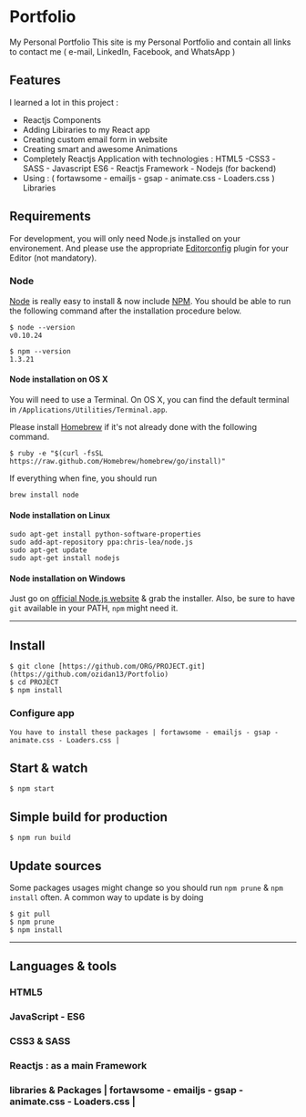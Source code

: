 # Portfolio
My Personal Portfolio
This site is my Personal Portfolio and contain all links to contact me ( e-mail, LinkedIn, Facebook, and WhatsApp )
## Features 
I learned a lot in this project :
* Reactjs Components
* Adding Libiraries to my React app
* Creating custom email form in website 
* Creating smart and awesome Animations 
* Completely Reactjs Application with technologies : HTML5 -CSS3 -SASS - Javascript ES6 - Reactjs Framework - Nodejs (for backend)
* Using : ( fortawsome - emailjs - gsap - animate.css - Loaders.css ) Libraries


## Requirements

For development, you will only need Node.js installed on your environement.
And please use the appropriate [Editorconfig](http://editorconfig.org/) plugin for your Editor (not mandatory).

### Node

[Node](http://nodejs.org/) is really easy to install & now include [NPM](https://npmjs.org/).
You should be able to run the following command after the installation procedure
below.

    $ node --version
    v0.10.24

    $ npm --version
    1.3.21

#### Node installation on OS X

You will need to use a Terminal. On OS X, you can find the default terminal in
`/Applications/Utilities/Terminal.app`.

Please install [Homebrew](http://brew.sh/) if it's not already done with the following command.

    $ ruby -e "$(curl -fsSL https://raw.github.com/Homebrew/homebrew/go/install)"

If everything when fine, you should run

    brew install node

#### Node installation on Linux

    sudo apt-get install python-software-properties
    sudo add-apt-repository ppa:chris-lea/node.js
    sudo apt-get update
    sudo apt-get install nodejs

#### Node installation on Windows

Just go on [official Node.js website](http://nodejs.org/) & grab the installer.
Also, be sure to have `git` available in your PATH, `npm` might need it.

---

## Install


    $ git clone [https://github.com/ORG/PROJECT.git](https://github.com/ozidan13/Portfolio)
    $ cd PROJECT
    $ npm install
    

### Configure app

    You have to install these packages | fortawsome - emailjs - gsap - animate.css - Loaders.css |

## Start & watch

    $ npm start

## Simple build for production

    $ npm run build

## Update sources

Some packages usages might change so you should run `npm prune` & `npm install` often.
A common way to update is by doing

    $ git pull
    $ npm prune
    $ npm install

---

## Languages & tools

### HTML5
### JavaScript - ES6
### CSS3 & SASS
### Reactjs : as a main Framework
### libraries & Packages | fortawsome - emailjs - gsap - animate.css - Loaders.css |
